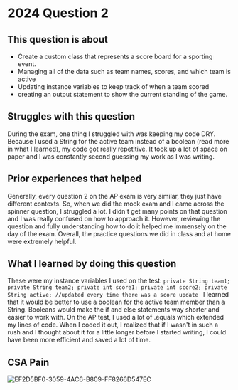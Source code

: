 # 2024 Question 2

## This question is about 
- Create a custom class that represents a score board for a sporting event.
- Managing all of the data such as team names, scores, and which team is active
- Updating instance variables to keep track of when a team scored
- creating an output statement to show the current standing of the game. 

## Struggles with this question
During the exam, one thing I struggled with was keeping my code DRY. Because I used
a String for the active team instead of a boolean (read more in what I learned), my code
got really repetitive. It took up a lot of space on paper and I was constantly second
guessing my work as I was writing.

## Prior experiences that helped 
Generally, every question 2 on the AP exam is very similar, they just have different contexts.
So, when we did the mock exam and I came across the spinner question, I struggled a lot. I didn't
get many points on that question and I was really confused on how to approach it. However, reviewing
the question and fully understanding how to do it helped me immensely on the day of the exam.
Overall, the practice questions we did in class and at home were extremely helpful. 

## What I learned by doing this question 
These were my instance variables I used on the test:
	```
private String team1;
private String team2;
private int score1;
private int score2;
private String active; //updated every time there was a score update 
	```
I learned that it would be better to use a boolean for the active team member than a String.
Booleans would make the if and else statements way shorter and easier to work with. On the AP
test, I used a lot of .equals which extended my lines of code. When I coded it out, I realized
that if I wasn't in such a rush and I thought about it for a little longer before I started
writing, I could have been more efficient and saved a lot of time.

## CSA Pain
![EF2D5BF0-3059-4AC6-B809-FF8266D547EC](https://github.com/abigailm124/csa-mp3-pd3/assets/155492909/92580d4f-fbd3-4a9b-bc77-2534fb844ec5)
